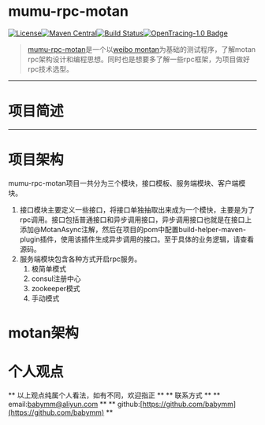 # mumu-rpc-motan
[![License](https://img.shields.io/badge/License-Apache%202.0-blue.svg)](https://github.com/babymm/mumu-rpc-motan/blob/master/LICENSE)[![Maven Central](https://img.shields.io/maven-central/v/com.weibo/motan.svg?label=Maven%20Central)](https://mvnrepository.com/search?q=motan)[![Build Status](https://img.shields.io/travis/weibocom/motan/master.svg?label=Build)](https://github.com/babymm/mumu-rpc-motan)[![OpenTracing-1.0 Badge](https://img.shields.io/badge/OpenTracing--1.0-enabled-blue.svg)](http://opentracing.io)
>[mumu-rpc-motan](https://github.com/babymm/mumu-rpc-motan)是一个以[weibo montan](https://github.com/weibocom/motan)为基础的测试程序，了解motan rpc架构设计和编程思想。同时也是想要多了解一些rpc框架，为项目做好rpc技术选型。
- - - - -
# 项目简述

- - - - -
# 项目架构
mumu-rpc-motan项目一共分为三个模块，接口模板、服务端模块、客户端模块。
1. 接口模块主要定义一些接口，将接口单独抽取出来成为一个模快，主要是为了rpc调用。接口包括普通接口和异步调用接口，异步调用接口也就是在接口上添加@MotanAsync注解，然后在项目的pom中配置build-helper-maven-plugin插件，使用该插件生成异步调用的接口。至于具体的业务逻辑，请查看源码。
2. 服务端模块包含各种方式开启rpc服务。
   1. 极简单模式
   2. consul注册中心
   3. zookeeper模式
   4. 手动模式

# motan架构

# 个人观点

** 以上观点纯属个人看法，如有不同，欢迎指正 **
** 联系方式 **
** email:<babymm@aliyun.com> **
** github:[https://github.com/babymm](https://github.com/babymm) **
